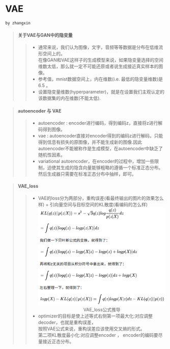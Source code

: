 # VAE
	by zhangxin
> #### 关于VAE与GAN中的隐变量
>> - 通常来说，我们认为图像，文字，音频等等数据是分布在低维流形空间上的。<br>在像GAN和VAE这样子的生成模型来说，如果隐变量选择的空间维数太低，那么就一定不可能还原或者说生成接近真实样本的图像。
>> - 参考值，mnist数据空间上，内在维数(i.e. 最低的隐变量维数)是6.5 。
>> - 设置隐变量维数(hyperparameter)，就是在设置我们主观认定的该数据集的内在维数(不能太低).

> #### autoencoder 与 VAE
>> - autoencoder : encoder进行编码，得到编码z，直接将z进行解码得到图像。
>> - vae : autoencoder直接对encoder得到的编码z进行解码，只能得到信息有损失的原图像，并不能生成新的图像.因此autoencoder不能被称作是生成模型，在autoencoder中缺乏了随机性因素。
>> - variational autoencoder，在encoder的过程中，增加一些限制，迫使其生成的隐含向量能够粗略的遵循一个标准正态分布。<br>然后生成器只需要在标准正态分布中抽样，即可。

> #### VAE_loss
>> - VAE的loss分为两部分，重构误差(看最终输出的图片的效果怎么样) + 引向量空间与目标空间的KL散度(看编码的怎么样)
 <br> <div align=center> ![VAE_loss公式推导](../images/1.png)
 <br>VAE_loss公式推导
>> - optimizer的目标是使上述等式右侧第一项最大化:对应调整decoder，也就是重构误差，<br>按照VAE公式来说，重构误差应该使用交叉熵的形式。 
 <br>第二项KL散度最小化:对应调整encoder ， encoder的编码要尽量接近正态分布。

